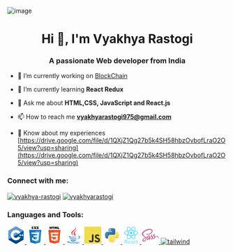 ![image](https://github.com/vyakhyarastogi/vyakhyarastogi/assets/111945663/124e2c9c-409a-443f-803f-07388738cf19)


<h1 align="center">Hi 👋, I'm Vyakhya Rastogi</h1>
<h3 align="center">A passionate Web developer from India</h3>

- 🔭 I’m currently working on [BlockChain](https://github.com/vyakhyarastogi/BlockChain_VITB_Official.git)

- 🌱 I’m currently learning **React Redux**

- 💬 Ask me about **HTML,CSS, JavaScript and React.js**

- 📫 How to reach me **vyakhyarastogi975@gmail.com**

- 📄 Know about my experiences [https://drive.google.com/file/d/1QXjZ1Qg27b5k4SH58hbzOvbofLraO2O5/view?usp=sharing](https://drive.google.com/file/d/1QXjZ1Qg27b5k4SH58hbzOvbofLraO2O5/view?usp=sharing)

<h3 align="left">Connect with me:</h3>
<p align="left">
<a href="https://linkedin.com/in/vyakhya-rastogi" target="blank"><img align="center" src="https://raw.githubusercontent.com/rahuldkjain/github-profile-readme-generator/master/src/images/icons/Social/linked-in-alt.svg" alt="vyakhya-rastogi" height="30" width="40" /></a>
<a href="https://www.leetcode.com/vyakhyarastogi" target="blank"><img align="center" src="https://raw.githubusercontent.com/rahuldkjain/github-profile-readme-generator/master/src/images/icons/Social/leet-code.svg" alt="vyakhyarastogi" height="30" width="40" /></a>
</p>

<h3 align="left">Languages and Tools:</h3>
<p align="left"> <a href="https://www.w3schools.com/cpp/" target="_blank" rel="noreferrer"> <img src="https://raw.githubusercontent.com/devicons/devicon/master/icons/cplusplus/cplusplus-original.svg" alt="cplusplus" width="40" height="40"/> </a> <a href="https://www.w3schools.com/css/" target="_blank" rel="noreferrer"> <img src="https://raw.githubusercontent.com/devicons/devicon/master/icons/css3/css3-original-wordmark.svg" alt="css3" width="40" height="40"/> </a> <a href="https://www.w3.org/html/" target="_blank" rel="noreferrer"> <img src="https://raw.githubusercontent.com/devicons/devicon/master/icons/html5/html5-original-wordmark.svg" alt="html5" width="40" height="40"/> </a> <a href="https://www.java.com" target="_blank" rel="noreferrer"> <img src="https://raw.githubusercontent.com/devicons/devicon/master/icons/java/java-original.svg" alt="java" width="40" height="40"/> </a> <a href="https://developer.mozilla.org/en-US/docs/Web/JavaScript" target="_blank" rel="noreferrer"> <img src="https://raw.githubusercontent.com/devicons/devicon/master/icons/javascript/javascript-original.svg" alt="javascript" width="40" height="40"/> </a> <a href="https://www.python.org" target="_blank" rel="noreferrer"> <img src="https://raw.githubusercontent.com/devicons/devicon/master/icons/python/python-original.svg" alt="python" width="40" height="40"/> </a> <a href="https://reactjs.org/" target="_blank" rel="noreferrer"> <img src="https://raw.githubusercontent.com/devicons/devicon/master/icons/react/react-original-wordmark.svg" alt="react" width="40" height="40"/> </a> <a href="https://sass-lang.com" target="_blank" rel="noreferrer"> <img src="https://raw.githubusercontent.com/devicons/devicon/master/icons/sass/sass-original.svg" alt="sass" width="40" height="40"/> </a> <a href="https://tailwindcss.com/" target="_blank" rel="noreferrer"> <img src="https://www.vectorlogo.zone/logos/tailwindcss/tailwindcss-icon.svg" alt="tailwind" width="40" height="40"/> </a> </p>


